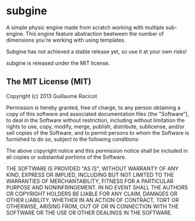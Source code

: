 subgine
=======

A simple physic engine made from scratch working with multiple sub-engine. This engine feature abstraction beetween the number of dimensions you're working with using templates.

Subgine has not achieved a stable release yet, so use it at your own risks!

subgine is released under the MIT license.

The MIT License (MIT)
---------------------

Copyright (c) 2013 Guillaume Racicot

Permission is hereby granted, free of charge, to any person obtaining a copy
of this software and associated documentation files (the "Software"), to deal
in the Software without restriction, including without limitation the rights
to use, copy, modify, merge, publish, distribute, sublicense, and/or sell
copies of the Software, and to permit persons to whom the Software is
furnished to do so, subject to the following conditions:

The above copyright notice and this permission notice shall be included in
all copies or substantial portions of the Software.

THE SOFTWARE IS PROVIDED "AS IS", WITHOUT WARRANTY OF ANY KIND, EXPRESS OR
IMPLIED, INCLUDING BUT NOT LIMITED TO THE WARRANTIES OF MERCHANTABILITY,
FITNESS FOR A PARTICULAR PURPOSE AND NONINFRINGEMENT. IN NO EVENT SHALL THE
AUTHORS OR COPYRIGHT HOLDERS BE LIABLE FOR ANY CLAIM, DAMAGES OR OTHER
LIABILITY, WHETHER IN AN ACTION OF CONTRACT, TORT OR OTHERWISE, ARISING FROM,
OUT OF OR IN CONNECTION WITH THE SOFTWARE OR THE USE OR OTHER DEALINGS IN
THE SOFTWARE.
